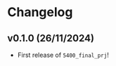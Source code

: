 # Changelog

<!--next-version-placeholder-->

## v0.1.0 (26/11/2024)

- First release of `5400_final_prj`!
